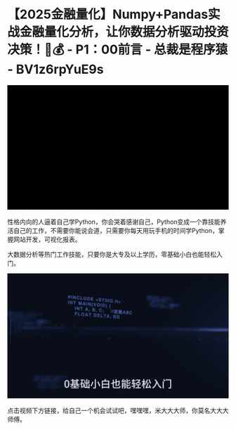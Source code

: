 # 【2025金融量化】Numpy+Pandas实战金融量化分析，让你数据分析驱动投资决策！🚀💰 - P1：00前言 - 总裁是程序猿 - BV1z6rpYuE9s

![](img/9a974747fecba8523ef77d0008bfb1fd_0.png)

性格内向的人逼着自己学Python，你会哭着感谢自己，Python变成一个靠技能养活自己的工作，不需要你能说会道，只需要你每天用玩手机的时间学Python，掌握网站开发，可视化报表。

大数据分析等热门工作技能，只要你是大专及以上学历，零基础小白也能轻松入门。

![](img/9a974747fecba8523ef77d0008bfb1fd_2.png)

点击视频下方链接，给自己一个机会试试吧，嘿嘿嘿，米大大大师，你莫名大大大师傅。